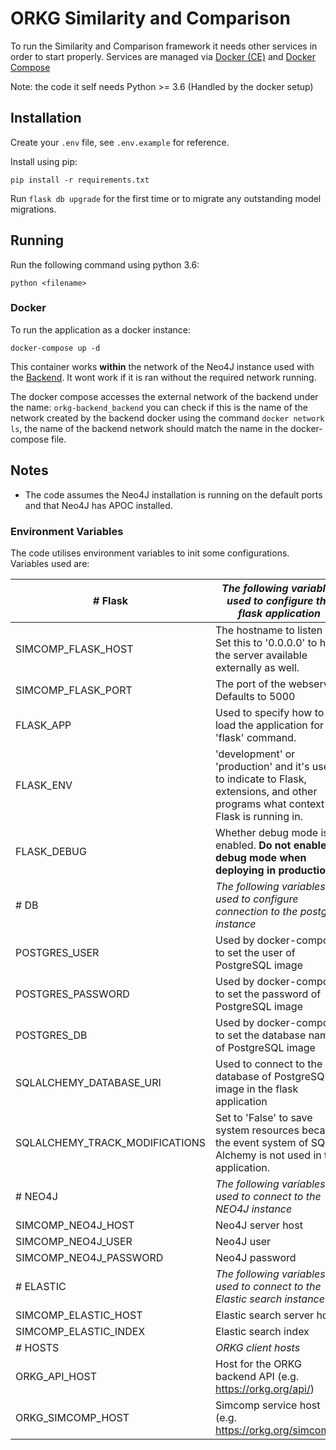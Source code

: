 # ORKG Similarity and Comparison

To run the Similarity and Comparison framework it needs other services in order to start properly.
Services are managed via [Docker (CE)](https://www.docker.com/community-edition) and [Docker Compose](https://docs.docker.com/compose/)

Note: the code it self needs Python >= 3.6 (Handled by the docker setup)

## Installation

Create your `.env` file, see `.env.example` for reference.

Install using pip:

    pip install -r requirements.txt

Run `flask db upgrade` for the first time or to migrate any outstanding model migrations.

## Running

Run the following command using python 3.6:

    python <filename>

### Docker

To run the application as a docker instance:

    docker-compose up -d

This container works **within** the network of the Neo4J instance used with the [Backend](https://gitlab.com/TIBHannover/orkg/orkg-backend). It wont work if it is ran without the required network running.

The docker compose accesses the external network of the backend under the name: `orkg-backend_backend` you can check if this is the name of the network created by the backend docker using the command `docker network ls`, the name of the backend network should match the name in the docker-compose file.

## Notes

* The code assumes the Neo4J installation is running on the default ports and that Neo4J has APOC installed.

### Environment Variables

The code utilises environment variables to init some configurations. Variables used are:

| # Flask                        | *The following variables used to configure the flask application*                                                                  |
|--------------------------------|------------------------------------------------------------------------------------------------------------------------------------|
| SIMCOMP_FLASK_HOST             | The hostname to listen on. Set this to '0.0.0.0' to have the server available externally as well.                                  |
| SIMCOMP_FLASK_PORT             | The port of the webserver. Defaults to 5000                                                                                        |
| FLASK_APP                      | Used to specify how to load the application for the 'flask' command.                                                               |
| FLASK_ENV                      | 'development' or 'production' and it's used to indicate to Flask, extensions, and other programs what context Flask is running in. |
| FLASK_DEBUG                    | Whether debug mode is enabled. **Do not enable debug mode when deploying in production.**                                          |
| # DB                           | *The following variables used to configure connection to the postgres instance*                                                    |
| POSTGRES_USER                  | Used by docker-compose to set the user of PostgreSQL image                                                                         |
| POSTGRES_PASSWORD              | Used by docker-compose to set the password of PostgreSQL image                                                                     |
| POSTGRES_DB                    | Used by docker-compose to set the database name of PostgreSQL image                                                                |
| SQLALCHEMY_DATABASE_URI        | Used to connect to the database of PostgreSQL image in the flask application                                                       |
| SQLALCHEMY_TRACK_MODIFICATIONS | Set to 'False' to save system resources because the event system of SQL Alchemy is not used in this application.                   |
| # NEO4J                        | *The following variables used to connect to the NEO4J instance*                                                                    |
| SIMCOMP_NEO4J_HOST             | Neo4J server host                                                                                                                  |
| SIMCOMP_NEO4J_USER             | Neo4J user                                                                                                                         |
| SIMCOMP_NEO4J_PASSWORD         | Neo4J password                                                                                                                     |
| # ELASTIC                      | *The following variables used to connect to the Elastic search instance*                                                           |
| SIMCOMP_ELASTIC_HOST           | Elastic search server host                                                                                                         |
| SIMCOMP_ELASTIC_INDEX          | Elastic search index                                                                                                               |
| # HOSTS                        | *ORKG client hosts*                                                                                                                |
| ORKG_API_HOST                  | Host for the ORKG backend API (e.g. https://orkg.org/api/)                                                                         |
| ORKG_SIMCOMP_HOST              | Simcomp service host (e.g. https://orkg.org/simcomp/)                                                                              |

